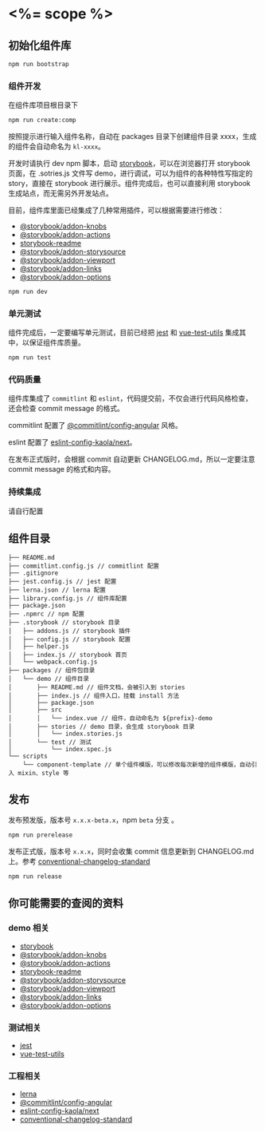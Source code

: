 # <%= scope %>

## 初始化组件库

```bash
npm run bootstrap
```

### 组件开发

在组件库项目根目录下

```bash
npm run create:comp
```

按照提示进行输入组件名称，自动在 packages 目录下创建组件目录 xxxx，生成的组件会自动命名为 `kl-xxxx`。

开发时请执行 dev npm 脚本，启动 [storybook](https://github.com/storybooks/storybook)，可以在浏览器打开 storybook 页面，在 .sotries.js 文件写 demo，进行调试，可以为组件的各种特性写指定的 story，直接在 storybook 进行展示。组件完成后，也可以直接利用 storybook 生成站点，而无需另外开发站点。

目前，组件库里面已经集成了几种常用插件，可以根据需要进行修改：

- [@storybook/addon-knobs](https://github.com/storybooks/storybook/blob/master/addons/knobs/README.md)
- [@storybook/addon-actions](https://github.com/storybooks/storybook/blob/master/addons/actions/README.md)
- [storybook-readme](https://github.com/tuchk4/storybook-readme)
- [@storybook/addon-storysource](https://github.com/storybooks/storybook/blob/master/addons/storysource/README.md)
- [@storybook/addon-viewport](https://github.com/storybooks/storybook/blob/master/addons/viewport/README.md)
- [@storybook/addon-links](https://github.com/storybooks/storybook/blob/master/addons/links/README.md)
- [@storybook/addon-options](https://github.com/storybooks/storybook/blob/master/addons/options/README.md)

```bash
npm run dev
```

### 单元测试

组件完成后，一定要编写单元测试，目前已经把 [jest](https://jestjs.io) 和 [vue-test-utils](https://vue-test-utils.vuejs.org) 集成其中，以保证组件库质量。

```bash
npm run test
```

### 代码质量

组件库集成了 `commitlint` 和 `eslint`，代码提交前，不仅会进行代码风格检查，还会检查 commit message 的格式。

commitlint 配置了 [@commitlint/config-angular](https://github.com/marionebl/commitlint/tree/master/@commitlint/config-angular) 风格。

eslint 配置了 [eslint-config-kaola/next](https://github.com/kaola-fed/eslint-config-kaola)。

在发布正式版时，会根据 commit 自动更新 CHANGELOG.md，所以一定要注意 commit message 的格式和内容。

### 持续集成

请自行配置

## 组件目录

```
├── README.md
├── commitlint.config.js // commitlint 配置
├── .gitignore
├── jest.config.js // jest 配置
├── lerna.json // lerna 配置
├── library.config.js // 组件库配置
├── package.json
├── .npmrc // npm 配置
├── .storybook // storybook 目录
│   ├── addons.js // storybook 插件
│   ├── config.js // storybook 配置
│   ├── helper.js
│   ├── index.js // storybook 首页
│   └── webpack.config.js
├── packages // 组件包目录
│   └── demo // 组件目录
│       ├── README.md // 组件文档，会被引入到 stories
│       ├── index.js // 组件入口，挂载 install 方法
│       ├── package.json
│       ├── src
│       │   └── index.vue // 组件，自动命名为 ${prefix}-demo
│       ├── stories // demo 目录，会生成 storybook 目录
│       │   └── index.stories.js
│       └── test // 测试
│           └── index.spec.js
└── scripts
    └── component-template // 单个组件模版，可以修改每次新增的组件模版，自动引入 mixin、style 等
```

## 发布

发布预发版，版本号 `x.x.x-beta.x`，npm `beta` 分支 。

```bash
npm run prerelease
```

发布正式版，版本号 `x.x.x`，同时会收集 commit 信息更新到 CHANGELOG.md 上。参考 [conventional-changelog-standard](https://github.com/bcoe/conventional-changelog-standard/blob/master/convention.md)


```bash
npm run release
```

## 你可能需要的查阅的资料

### demo 相关

- [storybook](https://github.com/storybooks/storybook)
- [@storybook/addon-knobs](https://github.com/storybooks/storybook/blob/master/addons/knobs/README.md)
- [@storybook/addon-actions](https://github.com/storybooks/storybook/blob/master/addons/actions/README.md)
- [storybook-readme](https://github.com/tuchk4/storybook-readme)
- [@storybook/addon-storysource](https://github.com/storybooks/storybook/blob/master/addons/storysource/README.md)
- [@storybook/addon-viewport](https://github.com/storybooks/storybook/blob/master/addons/viewport/README.md)
- [@storybook/addon-links](https://github.com/storybooks/storybook/blob/master/addons/links/README.md)
- [@storybook/addon-options](https://github.com/storybooks/storybook/blob/master/addons/options/README.md)

### 测试相关

- [jest](https://jestjs.io)
- [vue-test-utils](https://vue-test-utils.vuejs.org)

### 工程相关

- [lerna](https://github.com/lerna/lerna)
- [@commitlint/config-angular](https://github.com/marionebl/commitlint/tree/master/@commitlint/config-angular)
- [eslint-config-kaola/next](https://github.com/kaola-fed/eslint-config-kaola)
- [conventional-changelog-standard](https://github.com/bcoe/conventional-changelog-standard/blob/master/convention.md)
